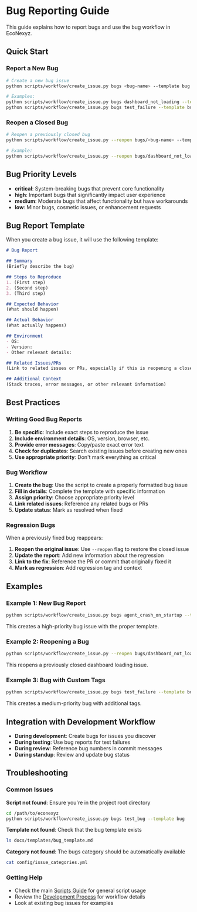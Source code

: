 # Bug Reporting Guide

This guide explains how to report bugs and use the bug workflow in EcoNexyz.

## Quick Start

### Report a New Bug
```bash
# Create a new bug issue
python scripts/workflow/create_issue.py bugs <bug-name> --template bug --priority <level>

# Examples:
python scripts/workflow/create_issue.py bugs dashboard_not_loading --template bug --priority high
python scripts/workflow/create_issue.py bugs test_failure --template bug --priority medium
```

### Reopen a Closed Bug
```bash
# Reopen a previously closed bug
python scripts/workflow/create_issue.py --reopen bugs/<bug-name> --template bug

# Example:
python scripts/workflow/create_issue.py --reopen bugs/dashboard_not_loading --template bug
```

## Bug Priority Levels

- **critical**: System-breaking bugs that prevent core functionality
- **high**: Important bugs that significantly impact user experience
- **medium**: Moderate bugs that affect functionality but have workarounds
- **low**: Minor bugs, cosmetic issues, or enhancement requests

## Bug Report Template

When you create a bug issue, it will use the following template:

```markdown
# Bug Report

## Summary
(Briefly describe the bug)

## Steps to Reproduce
1. (First step)
2. (Second step)
3. (Third step)

## Expected Behavior
(What should happen)

## Actual Behavior
(What actually happens)

## Environment
- OS:
- Version:
- Other relevant details:

## Related Issues/PRs
(Link to related issues or PRs, especially if this is reopening a closed issue)

## Additional Context
(Stack traces, error messages, or other relevant information)
```

## Best Practices

### Writing Good Bug Reports

1. **Be specific**: Include exact steps to reproduce the issue
2. **Include environment details**: OS, version, browser, etc.
3. **Provide error messages**: Copy/paste exact error text
4. **Check for duplicates**: Search existing issues before creating new ones
5. **Use appropriate priority**: Don't mark everything as critical

### Bug Workflow

1. **Create the bug**: Use the script to create a properly formatted bug issue
2. **Fill in details**: Complete the template with specific information
3. **Assign priority**: Choose appropriate priority level
4. **Link related issues**: Reference any related bugs or PRs
5. **Update status**: Mark as resolved when fixed

### Regression Bugs

When a previously fixed bug reappears:

1. **Reopen the original issue**: Use `--reopen` flag to restore the closed issue
2. **Update the report**: Add new information about the regression
3. **Link to the fix**: Reference the PR or commit that originally fixed it
4. **Mark as regression**: Add regression tag and context

## Examples

### Example 1: New Bug Report
```bash
python scripts/workflow/create_issue.py bugs agent_crash_on_startup --template bug --priority high
```

This creates a high-priority bug issue with the proper template.

### Example 2: Reopening a Bug
```bash
python scripts/workflow/create_issue.py --reopen bugs/dashboard_not_loading --template bug
```

This reopens a previously closed dashboard loading issue.

### Example 3: Bug with Custom Tags
```bash
python scripts/workflow/create_issue.py bugs test_failure --template bug --priority medium --tags "test,regression"
```

This creates a medium-priority bug with additional tags.

## Integration with Development Workflow

- **During development**: Create bugs for issues you discover
- **During testing**: Use bug reports for test failures
- **During review**: Reference bug numbers in commit messages
- **During standup**: Review and update bug status

## Troubleshooting

### Common Issues

**Script not found**: Ensure you're in the project root directory
```bash
cd /path/to/econexyz
python scripts/workflow/create_issue.py bugs test_bug --template bug
```

**Template not found**: Check that the bug template exists
```bash
ls docs/templates/bug_template.md
```

**Category not found**: The bugs category should be automatically available
```bash
cat config/issue_categories.yml
```

### Getting Help

- Check the main [Scripts Guide](scripts.md) for general script usage
- Review the [Development Process](development.md) for workflow details
- Look at existing bug issues for examples
